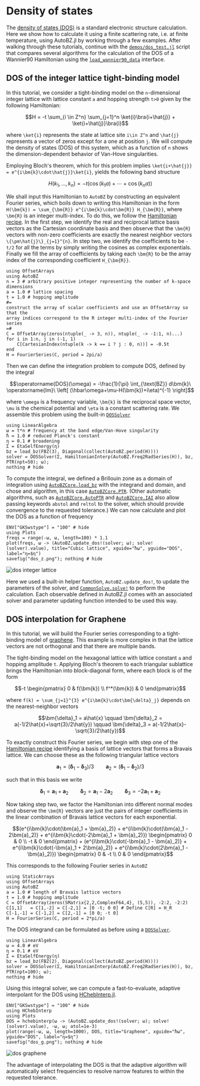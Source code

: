 # Density of states

The [density of states (DOS)](https://en.wikipedia.org/wiki/Density_of_states)
is a standard electronic structure calculation. Here we show how to calculate it
using a finite scattering rate, i.e. at finite temperature, using AutoBZ.jl by
working through a few examples. After walking through these tutorials, continue
with the
[`demos/dos_test.jl`](https://github.com/lxvm/AutoBZ.jl/blob/main/demos/dos_test.jl)
script that compares several algorithms for the calculation of the DOS of a
Wannier90 Hamiltonian using the [`load_wannier90_data`](@ref) interface.

## DOS of the integer lattice tight-binding model

In this tutorial, we consider a tight-binding model on the ``n``-dimensional
integer lattice with lattice constant ``a`` and hopping strength ``t>0`` given
by the following Hamiltonian:
```math
H = -t \sum_{i \in Z^n} \sum_{j=1}^n \ket{i}\bra{i+\hat{j}} + \ket{i+\hat{j}}\bra{i}
```
where ``\ket{i}`` represents the state at lattice site ``i\in Z^n`` and
``\hat{j}`` represents a vector of zeros except for a one at position ``j``.
We will compute the density of states (DOS) of this system, which as a function
of ``n`` shows the dimension-dependent behavior of Van-Hove singularities.

Employing Bloch's theorem, which for this problem implies ``\ket{i+\hat{j}} =
e^{i\bm{k}\cdot\hat{j}}\ket{i}``, yields the following band structure
```math
H(k_1, \ldots, k_n) = -t(\cos(k_1 a) + \cdots + \cos(k_n a))
```
We shall input this Hamiltonian to `AutoBZ` by constructing an equivalent
Fourier series, which boils down to writing this Hamiltonian in the form
``H(\bm{k}) = \sum_{\bm{R}} e^{i\bm{k}\cdot\bm{R}} H_{\bm{R}}``, where
``\bm{R}`` is an integer multi-index. To do this, we follow the [Hamiltonian
recipe](@ref). In the first step, we identify the real and reciprocal lattice
basis vectors as the Cartesian coordinate basis and then observe that the
``\bm{R}`` vectors with non-zero coefficients are exactly the nearest neighbor
vectors ``\{\pm\hat{j}\}_{j=1}^{n}``. In step two, we identify the coefficients
to be ``-t/2`` for all the terms by simply writing the cosines as complex
exponentials. Finally we fill the array of coefficients by taking each
``\bm{R}`` to be the array index of the corresponding coefficient ``H_{\bm{R}}``.
```@example dos_z
using OffsetArrays
using AutoBZ
n = 3 # arbitrary positive integer representing the number of k-space dimensions
a = 1.0 # lattice spacing
t = 1.0 # hopping amplitude
#=
construct the array of scalar coefficients and use an OffsetArray so that the
array indices correspond to the R integer multi-index of the Fourier series
=#
C = OffsetArray(zeros(ntuple(_ -> 3, n)), ntuple(_ -> -1:1, n)...)
for i in 1:n, j in (-1, 1)
    C[CartesianIndex(ntuple(k -> k == i ? j : 0, n))] = -0.5t
end
H = FourierSeries(C, period = 2pi/a)
```
Then we can define the integration problem to compute DOS, defined by the
integral
```math
\operatorname{DOS}(\omega) = -\frac{1}{\pi} \int_{\text{BZ}} d\bm{k}\ \operatorname{Im}\ \left[ (\hbar\omega+\mu-H(\bm{k})+i\eta)^{-1} \right]
```
where ``\omega`` is a frequency variable, ``\bm{k}`` is the reciprocal space
vector, ``\mu`` is the chemical potential and ``\eta`` is a constant scattering
rate. We assemble this problem using the built-in [`DOSSolver`](@ref)
```@example dos_z
using LinearAlgebra
ω = t*n # frequency at the band edge/Van-Hove singularity
ħ = 1.0 # reduced Planck's constant
η = 0.1 # broadening
Σ = EtaSelfEnergy(η)
bz = load_bz(FBZ(3), Diagonal(collect(AutoBZ.period(H))))
solver = DOSSolver(Σ, HamiltonianInterp(AutoBZ.Freq2RadSeries(H)), bz, PTR(npt=50); ω);
nothing # hide
```
To compute the integral, we defined a Brillouin zone as a domain
of integration using [`AutoBZCore.load_bz`](@extref) with the
integrand and domain, and chose and algorithm, in this case
[`AutoBZCore.PTR`](@extref). (Other automatic algorithms, such as
[`AutoBZCore.AutoPTR`](@extref) and [`AutoBZCore.IAI`](@extref) also allow
passing keywords `abstol` and `reltol` to the solver, which should provide
convergence to the requested tolerance.)
We can now calculate and plot the DOS as a function of frequency
```@example dos_z
ENV["GKSwstype"] = "100" # hide
using Plots
freqs = range(-ω, ω, length=100) * 1.1
plot(freqs, ω -> (AutoBZ.update_dos!(solver; ω); solve!(solver).value), title="Cubic lattice", xguide="ħω", yguide="DOS", label="η=$η")
savefig("dos_z.png"); nothing # hide
```

![dos integer lattice](dos_z.png)

Here we used a built-in helper function, `AutoBZ.update_dos!`, to update the
parameters of the solver, and [`CommonSolve.solve!`](@extref) to perform the
calculation. Each observable defined in AutoBZ.jl comes with an associated
solver and parameter updating function intended to be used this way.

## DOS interpolation for Graphene

In this tutorial, we will build the Fourier series corresponding to a
tight-binding model of [graphene](https://en.wikipedia.org/wiki/Graphene#Properties). This example is more complex in that the
lattice vectors are not orthogonal and that there are multiple bands.

The tight-binding model on the hexagonal lattice with lattice constant ``a`` and
hopping amplitude ``t``. Applying Bloch's theorem to each triangular sublattice
brings the Hamiltonian into block-diagonal form, where each block is of the form
```math
-t
\begin{pmatrix}
0 & f(\bm{k})
\\ f^*(\bm{k}) & 0
\end{pmatrix}
```
where ``f(k) = \sum_{j=1}^{3} e^{i\bm{k}\cdot\bm{\delta}_j}``
depends on the nearest-neighbor vectors
```math
\bm{\delta}_1 = a\hat{x}
\qquad
\bm{\delta}_2 = a(-1/2\hat{x}+\sqrt{3}/2\hat{y})
\qquad
\bm{\delta}_3 = a(-1/2\hat{x}-\sqrt{3}/2\hat{y})
```
To exactly construct this Fourier series, we begin with step one of the
[Hamiltonian recipe](@ref) identifying a basis of lattice vectors that forms a
Bravais lattice. We can choose these as the following triangular lattice vectors
```math
\bm{a}_1 = (\bm{\delta}_1 - \bm{\delta}_3)/3
\qquad
\bm{a}_2 = (\bm{\delta}_1 - \bm{\delta}_2)/3
```
such that in this basis we write
```math
\bm{\delta}_1 = \bm{a}_1 + \bm{a}_2
\qquad
\bm{\delta}_2 = \bm{a}_1 - 2\bm{a}_2
\qquad
\bm{\delta}_3 = -2\bm{a}_1 + \bm{a}_2
```
Now taking step two, we factor the Hamiltonian into different normal modes and
observe the ``\bm{R}`` vectors are just the pairs of integer coefficients in the
linear combination of Bravais lattice vectors for each exponential.
```math
(e^{i\bm{k}\cdot(\bm{a}_1 + \bm{a}_2)} + e^{i\bm{k}\cdot(\bm{a}_1 - 2\bm{a}_2)} + e^{i\bm{k}\cdot(-2\bm{a}_1 + \bm{a}_2)})
\begin{pmatrix}
0 & 0
\\ -t & 0
\end{pmatrix}
+ (e^{i\bm{k}\cdot(-\bm{a}_1 - \bm{a}_2)} + e^{i\bm{k}\cdot(-\bm{a}_1 + 2\bm{a}_2)} + e^{i\bm{k}\cdot(2\bm{a}_1 - \bm{a}_2)})
\begin{pmatrix}
0 & -t
\\ 0 & 0
\end{pmatrix}
```
This corresponds to the following Fourier series in `AutoBZ`
```@example dos_g
using StaticArrays
using OffsetArrays
using AutoBZ
a = 1.0 # length of Bravais lattice vectors
t = 1.0 # hopping amplitude
C = OffsetArray(zeros(SMatrix{2,2,ComplexF64,4}, (5,5)), -2:2, -2:2)
C[1,1]   = C[1,-2] = C[-2,1] = [0 -t; 0 0] # Define C[R] = H_R
C[-1,-1] = C[-1,2] = C[2,-1] = [0 0; -t 0]
H = FourierSeries(C, period = 2*pi/a)
```
The DOS integrand can be formulated as before using a [`DOSSolver`](@ref).
```@example dos_g
using LinearAlgebra
ω = 4.0 # eV
η = 0.1 # eV
Σ = EtaSelfEnergy(η)
bz = load_bz(FBZ(2), Diagonal(collect(AutoBZ.period(H))))
solver = DOSSolver(Σ, HamiltonianInterp(AutoBZ.Freq2RadSeries(H)), bz, PTR(npt=100); ω);
nothing # hide
```
Using this integral solver, we can compute a fast-to-evaluate, adaptive
interpolant for the DOS using
[HChebInterp.jl](https://github.com/lxvm/HChebInterp.jl).
```@example dos_g
ENV["GKSwstype"] = "100" # hide
using HChebInterp
using Plots
DOS = hchebinterp(ω -> (AutoBZ.update_dos!(solver; ω); solve!(solver).value), -ω, ω; atol=1e-3)
plot(range(-ω, ω, length=1000), DOS, title="Graphene", xguide="ħω", yguide="DOS", label="η=$η")
savefig("dos_g.png"); nothing # hide
```

![dos graphene](dos_g.png)

The advantage of interpolating the DOS is that the adaptive algorithm will
automatically select frequencies to resolve narrow features to within the
requested tolerance.